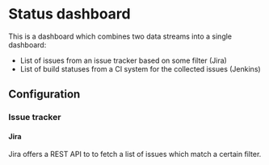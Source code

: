 # Status dashboard

This is a dashboard which combines two data streams into a single dashboard:

- List of issues from an issue tracker based on some filter (Jira)
- List of build statuses from a CI system for the collected issues (Jenkins)

## Configuration

### Issue tracker

#### Jira

Jira offers a REST API to to fetch a list of issues which match a certain filter.
